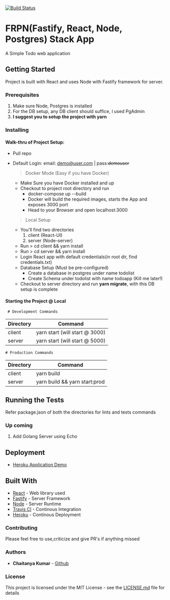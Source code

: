 [![Build Status](https://travis-ci.com/chaitanya-apty/FRPN-Stack-App.svg?branch=master)](https://travis-ci.com/chaitanya-apty/FRPN-Stack-App)

# FRPN(Fastify, React, Node, Postgres) Stack App 
A Simple Todo web application

## Getting Started
Project is built with React and uses Node with Fastify framework for server.

### Prerequisites
1) Make sure Node, Postgres is installed
2) For the DB setup, any DB client should suffice, I used PgAdmin
3) <b>I suggest you to setup the project with yarn</b>

### Installing
####   Walk-thru of Project Setup:
* Pull repo
* Default Login: email: demo@user.com | pass:<strike>demouser</strike>
    > Docker Mode (Easy if you have Docker)
    * Make Sure you have Docker installed and up
    * Checkout to project root directory and run
        * docker-compose up --build
        * Docker will build the required images, starts the App and exposes 3000 port
        * Head to your Browser and open localhost:3000

    > Local Setup
    * You'll find two directories
        1) client (React-UI)
        2) server (Node-server)
    * Run > cd client && yarn install
    * Run > cd server && yarn install
    * Login React app with default credentials(in root dir, find credentials.txt)
    * Database Setup (Must be pre-configured)
        * Create a database in postgres under name todolist
        * Create Schema under todolist with name todoapp (Kill me later!)
    * Checkout to server directory and run <b>yarn migrate</b>, with this DB setup is complete

#### Starting the Project @ Local
     # Development Commands
Directory | Command
------------ | -------------
client | yarn start (will start @ 3000)
server | yarn start (will start @ 5000)


    # Production Commands
Directory | Command
------------ | -------------
client | yarn build
server | yarn build && yarn start:prod

## Running the Tests
Refer package.json of both the directories for lints and tests commands

### Up coming
1) Add Golang Server using Echo

## Deployment

* [Heroku Application Demo](https://fastify-todo.herokuapp.com/)

## Built With

* [React](https://reactjs.org/) - Web library used
* [Fastify](https://github.com/fastify/fastify) - Server Framework
* [Node](https://nodejs.org/) - Server Runtime
* [Travis CI](https://travis-ci.org/) - Continous Integration
* [Heroku](https://heroku.com/) - Continous Deployment

### Contributing
Please feel free to use,criticize and give PR's if anything missed

### Authors
* **Chaitanya Kumar** - [Github](https://github.com/chaitanya-apty)

### License

This project is licensed under the MIT License - see the [LICENSE.md](license.md) file for details
